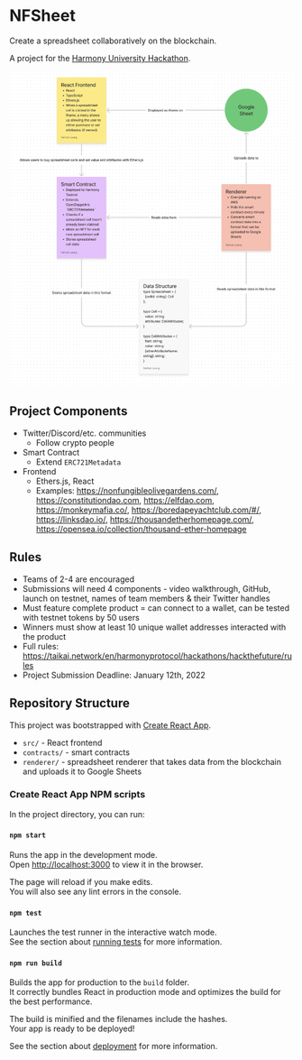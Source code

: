 # NFSheet

Create a spreadsheet collaboratively on the blockchain.

A project for the [Harmony University Hackathon](https://taikai.network/en/harmonyprotocol/hackathons/hackthefuture/overview).

![](./diagram.png)

## Project Components

- Twitter/Discord/etc. communities
  - Follow crypto people
- Smart Contract
  - Extend `ERC721Metadata`
- Frontend
  - Ethers.js, React
  - Examples: https://nonfungibleolivegardens.com/, https://constitutiondao.com, https://elfdao.com, https://monkeymafia.co/, https://boredapeyachtclub.com/#/, https://linksdao.io/, https://thousandetherhomepage.com/, https://opensea.io/collection/thousand-ether-homepage

## Rules

- Teams of 2-4 are encouraged
- Submissions will need 4 components - video walkthrough, GitHub, launch on testnet, names of team members & their Twitter handles
- Must feature complete product = can connect to a wallet, can be tested with testnet tokens by 50 users
- Winners must show at least 10 unique wallet addresses interacted with the product
- Full rules: https://taikai.network/en/harmonyprotocol/hackathons/hackthefuture/rules
- Project Submission Deadline: January 12th, 2022

## Repository Structure

This project was bootstrapped with [Create React App](https://github.com/facebook/create-react-app).

- `src/` - React frontend
- `contracts/` - smart contracts
- `renderer/` - spreadsheet renderer that takes data from the blockchain and uploads it to Google Sheets

### Create React App NPM scripts

In the project directory, you can run:

#### `npm start`

Runs the app in the development mode.\
Open [http://localhost:3000](http://localhost:3000) to view it in the browser.

The page will reload if you make edits.\
You will also see any lint errors in the console.

#### `npm test`

Launches the test runner in the interactive watch mode.\
See the section about [running tests](https://facebook.github.io/create-react-app/docs/running-tests) for more information.

#### `npm run build`

Builds the app for production to the `build` folder.\
It correctly bundles React in production mode and optimizes the build for the best performance.

The build is minified and the filenames include the hashes.\
Your app is ready to be deployed!

See the section about [deployment](https://facebook.github.io/create-react-app/docs/deployment) for more information.
